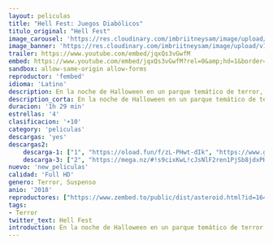 ```yaml
---
layout: peliculas
title: "Hell Fest: Juegos Diabólicos"
titulo_original: "Hell Fest"
image_carousel: 'https://res.cloudinary.com/imbriitneysam/image/upload/v1545875009/hell-poster-min.jpg'
image_banner: 'https://res.cloudinary.com/imbriitneysam/image/upload/v1545875009/hellbanner-min.jpg'
trailer: https://www.youtube.com/embed/jqxQs3vGwfM
embed: https://www.youtube.com/embed/jqxQs3vGwfM?rel=0&amp;hd=1&border=0&wmode=opaque&enablejsapi=1&modestbranding=1&controls=1&showinfo=1
sandbox: allow-same-origin allow-forms
reproductor: 'fembed'
idioma: 'Latino'
description: En la noche de Halloween en un parque temático de terror, un asesino disfrazado comienza a matar a clientes inocentes que creen que todo es parte de las festividades.
description_corta: En la noche de Halloween en un parque temático de terror, un asesino disfrazado comienza a matar a clientes inocentes que creen que todo es parte de las festividades.
duracion: '1h 29 min'
estrellas: '4'
clasificacion: '+10'
category: 'peliculas'
descargas: 'yes'
descargas2:
    descarga-1: ["1", "https://oload.fun/f/zL-PHwt-dIk", "https://www.google.com/s2/favicons?domain=openload.co","OpenLoad","https://res.cloudinary.com/imbriitneysam/image/upload/v1541473684/mexico.png", "Latino", "Full HD"]
    descarga-3: ["2", "https://mega.nz/#!s9cixKwL!cJsNlF2ren1PjSb8jdxPHH3chWxdtbsDl063v6Cb6kc", "https://www.google.com/s2/favicons?domain=mega.nz","Mega","https://res.cloudinary.com/imbriitneysam/image/upload/v1541473684/mexico.png", "Latino", "Full HD"]
nuevo: 'new_peliculas'
calidad: 'Full HD'
genero: Terror, Suspenso
anio: '2018'
reproductores: ["https://www.zembed.to/public/dist/asteroid.html?id=164e8928be61ef4464f92c5d5439ad2c&title=Hell%20Fest"]
tags:
- Terror
twitter_text: Hell Fest
introduction: En la noche de Halloween en un parque temático de terror, un asesino disfrazado comienza a matar a clientes inocentes que creen que todo es parte de las festividades.
---
```



 







